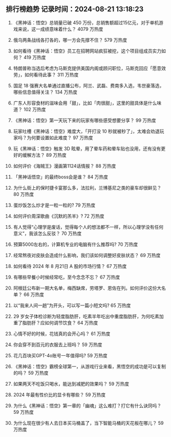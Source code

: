 
## 排行榜趋势 记录时间：2024-08-21 13:18:23
  
  1. 《黑神话：悟空》总销量已破 450 万份，总销售额超过15亿元，对于单机游戏来说，这一成绩意味着什么？ 4079 万热度
    
  2. 俄乌两条战线各打各的，哪一方会先撑不住？ 579 万热度
    
  3. 如何看待《黑神话：悟空》员工在招聘网站疯狂被挖，这个项目组成员实力如何？ 419 万热度
    
  4. 特朗普称当选后考虑为马斯克提供美国内阁或顾问职位，马斯克回应「愿意效劳」，如何看待此事？ 311 万热度
    
  5. 国足 18 强赛大名单通过直播公布，阿兰、武磊、费南多入选，韦世豪落选，哪些信息值得关注？ 134 万热度
    
  6. 广东人形容食材的滋味会用「甜」，比如「肉很甜」，这里的甜具体是什么味道？ 102 万热度
    
  7. 《黑神话：悟空》第一天玩下来的玩家有哪些感受想要分享？ 99 万热度
    
  8. 玩家吐槽《黑神话：悟空》难度大，「开打没 10 秒就被秒了」，太难会劝退玩家吗？为何要设置如此难度？ 97 万热度
    
  9. 玩《黑神话：悟空》触发 3D 眩晕，用了晕车药和晕车贴也没用，还有没有更好的缓解方法？ 89 万热度
    
  10. 如何评价《海贼王》漫画第1124话情报？ 88 万热度
    
  11. 「黑神话悟空」的最终boss会是谁？ 84 万热度
    
  12. 为什么街上的保时捷卡宴那么多，法拉利，兰博基尼之类的豪车却很鲜见？ 80 万热度
    
  13. 蛋炒饭怎么炒才是一粒一粒的? 79 万热度
    
  14. 如何评价周深歌曲《沉默的羔羊》? 72 万热度
    
  15. 有人觉得“心理学是废话，觉得每个人的想法都不一样，所以心理学没有任何意义”，我该怎么反驳？ 70 万热度
    
  16. 预算5000左右的，计算机专业的电脑有什么推荐吗? 70 万热度
    
  17. 经常熬夜对皮肤会造成什么影响，我们该如何调整好皮肤状态？ 69 万热度
    
  18. 如何看待 2024 年 8 月21日 A 股的市场行情？ 67 万热度
    
  19. 有哪些早餐小时候经常吃，至今念念不忘？ 67 万热度
    
  20. 阿根廷公布新一期大名单，梅西缺席，劳塔罗、恩佐在列。如何评价这份大名单？ 66 万热度
    
  21. 以“我来人间一趟”为开头，可以写一篇小短文吗? 65 万热度
    
  22. 29 岁女子体检诊断为轻度脂肪肝，吃素半年吃出中重度脂肪肝，为何吃素加重了脂肪肝？应如何调节饮食？ 64 万热度
    
  23. 心情不好的时候，花钱真的会开心吗？ 61 万热度
    
  24. 你会穿不到百元的衣服去上班吗？ 59 万热度
    
  25. 花几百块买GPT-4o账号一年值得吗? 59 万热度
    
  26. 《黑神话：悟空》霸榜全球第一，从游戏行业来看，黑悟空的成功是可以复制的吗？ 59 万热度
    
  27. 如果两天不吃饭只喝水，能达到减肥的效果吗？ 59 万热度
    
  28. 2024 年最有性价比的显卡有哪些？ 59 万热度
    
  29. 为什么《黑神话：悟空》第一章的「幽魂」这么难打？打它有什么诀窍吗？ 59 万热度
    
  30. 为什么现在很少有人去日本买马桶盖了，当下智能马桶的天花板在哪儿？ 59 万热度
    